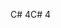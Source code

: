 <span data-ttu-id="61acc-101">C# 4</span><span class="sxs-lookup"><span data-stu-id="61acc-101">C# 4</span></span>
